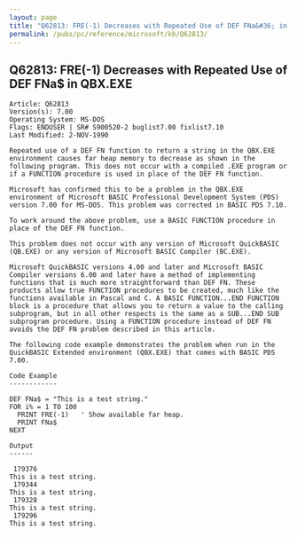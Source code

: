 ```yaml
---
layout: page
title: "Q62813: FRE(-1) Decreases with Repeated Use of DEF FNa&#36; in QBX.EXE"
permalink: /pubs/pc/reference/microsoft/kb/Q62813/
---
```


## Q62813: FRE(-1) Decreases with Repeated Use of DEF FNa&#36; in QBX.EXE

	Article: Q62813
	Version(s): 7.00
	Operating System: MS-DOS
	Flags: ENDUSER | SR# S900520-2 buglist7.00 fixlist7.10
	Last Modified: 2-NOV-1990
	
	Repeated use of a DEF FN function to return a string in the QBX.EXE
	environment causes far heap memory to decrease as shown in the
	following program. This does not occur with a compiled .EXE program or
	if a FUNCTION procedure is used in place of the DEF FN function.
	
	Microsoft has confirmed this to be a problem in the QBX.EXE
	environment of Microsoft BASIC Professional Development System (PDS)
	version 7.00 for MS-DOS. This problem was corrected in BASIC PDS 7.10.
	
	To work around the above problem, use a BASIC FUNCTION procedure in
	place of the DEF FN function.
	
	This problem does not occur with any version of Microsoft QuickBASIC
	(QB.EXE) or any version of Microsoft BASIC Compiler (BC.EXE).
	
	Microsoft QuickBASIC versions 4.00 and later and Microsoft BASIC
	Compiler versions 6.00 and later have a method of implementing
	functions that is much more straightforward than DEF FN. These
	products allow true FUNCTION procedures to be created, much like the
	functions available in Pascal and C. A BASIC FUNCTION...END FUNCTION
	block is a procedure that allows you to return a value to the calling
	subprogram, but in all other respects is the same as a SUB...END SUB
	subprogram procedure. Using a FUNCTION procedure instead of DEF FN
	avoids the DEF FN problem described in this article.
	
	The following code example demonstrates the problem when run in the
	QuickBASIC Extended environment (QBX.EXE) that comes with BASIC PDS
	7.00.
	
	Code Example
	------------
	
	DEF FNa$ = "This is a test string."
	FOR i% = 1 TO 100
	  PRINT FRE(-1)   ' Show available far heap.
	  PRINT FNa$
	NEXT
	
	Output
	------
	
	 179376
	This is a test string.
	 179344
	This is a test string.
	 179328
	This is a test string.
	 179296
	This is a test string.
